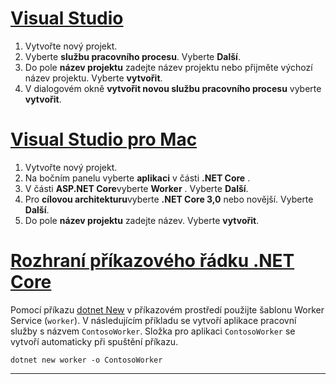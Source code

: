 # <a name="visual-studiotabvisual-studio"></a>[Visual Studio](#tab/visual-studio)

1. Vytvořte nový projekt.
1. Vyberte **službu pracovního procesu**. Vyberte **Další**.
1. Do pole **název projektu** zadejte název projektu nebo přijměte výchozí název projektu. Vyberte **vytvořit**.
1. V dialogovém okně **vytvořit novou službu pracovního procesu** vyberte **vytvořit**.

# <a name="visual-studio-for-mactabvisual-studio-mac"></a>[Visual Studio pro Mac](#tab/visual-studio-mac)

1. Vytvořte nový projekt.
1. Na bočním panelu vyberte **aplikaci** v části **.NET Core** .
1. V části **ASP.NET Core**vyberte **Worker** . Vyberte **Další**.
1. Pro **cílovou architekturu**vyberte **.NET Core 3,0** nebo novější. Vyberte **Další**.
1. Do pole **název projektu** zadejte název. Vyberte **vytvořit**.

# <a name="net-core-clitabnetcore-cli"></a>[Rozhraní příkazového řádku .NET Core](#tab/netcore-cli)

Pomocí příkazu [dotnet New](/dotnet/core/tools/dotnet-new) v příkazovém prostředí použijte šablonu Worker Service (`worker`). V následujícím příkladu se vytvoří aplikace pracovní služby s názvem `ContosoWorker`. Složka pro aplikaci `ContosoWorker` se vytvoří automaticky při spuštění příkazu.

```dotnetcli
dotnet new worker -o ContosoWorker
```

---
